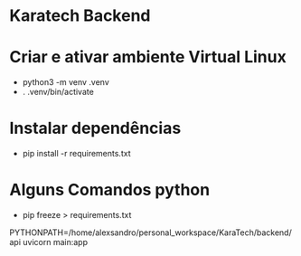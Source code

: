 # Karatech Backend

# Criar e ativar ambiente Virtual Linux
* python3 -m venv .venv
* . .venv/bin/activate

# Instalar dependências
* pip install -r requirements.txt

# Alguns Comandos python
* pip freeze > requirements.txt

PYTHONPATH=/home/alexsandro/personal_workspace/KaraTech/backend/api uvicorn main:app
